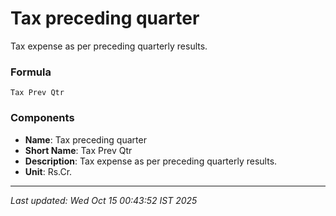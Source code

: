 # Tax preceding quarter
Tax expense as per preceding quarterly results.

### Formula
```text
Tax Prev Qtr
```


### Components
- **Name**: Tax preceding quarter
- **Short Name**: Tax Prev Qtr
- **Description**: Tax expense as per preceding quarterly results.
- **Unit**: Rs.Cr.

---
*Last updated: Wed Oct 15 00:43:52 IST 2025*
